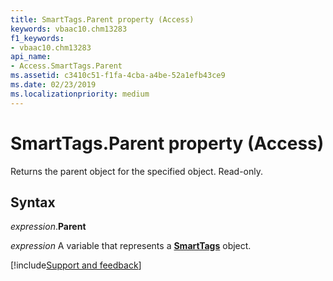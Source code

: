 ```yaml
---
title: SmartTags.Parent property (Access)
keywords: vbaac10.chm13283
f1_keywords:
- vbaac10.chm13283
api_name:
- Access.SmartTags.Parent
ms.assetid: c3410c51-f1fa-4cba-a4be-52a1efb43ce9
ms.date: 02/23/2019
ms.localizationpriority: medium
---
```



# SmartTags.Parent property (Access)

Returns the parent object for the specified object. Read-only.


## Syntax

_expression_.**Parent**

_expression_ A variable that represents a **[SmartTags](Access.SmartTags.md)** object.




[!include[Support and feedback](~/includes/feedback-boilerplate.md)]